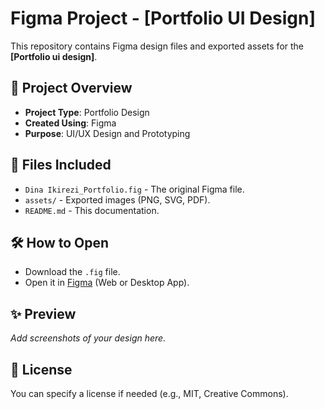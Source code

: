 # Figma Project - [Portfolio UI Design]

This repository contains Figma design files and exported assets for the **[Portfolio ui design]**.

## 📌 Project Overview
- **Project Type**: Portfolio Design
- **Created Using**: Figma
- **Purpose**: UI/UX Design and Prototyping

## 📁 Files Included
- `Dina Ikirezi_Portfolio.fig` - The original Figma file.
- `assets/` - Exported images (PNG, SVG, PDF).
- `README.md` - This documentation.

## 🛠️ How to Open
- Download the `.fig` file.
- Open it in [Figma](https://figma.com) (Web or Desktop App).

## ✨ Preview
_Add screenshots of your design here._

## 📜 License
You can specify a license if needed (e.g., MIT, Creative Commons).


